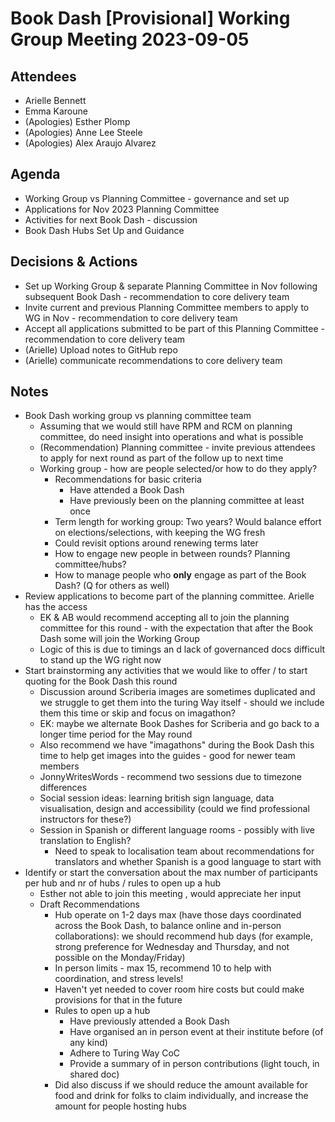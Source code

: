 # Book Dash [Provisional] Working Group Meeting 2023-09-05

## Attendees
* Arielle Bennett
* Emma Karoune
* (Apologies) Esther Plomp
* (Apologies) Anne Lee Steele
* (Apologies) Alex Araujo Alvarez

## Agenda
* Working Group vs Planning Committee - governance and set up
* Applications for Nov 2023 Planning Committee
* Activities for next Book Dash - discussion
* Book Dash Hubs Set Up and Guidance

## Decisions & Actions
* Set up Working Group & separate Planning Committee in Nov following subsequent Book Dash - recommendation to core delivery team
* Invite current and previous Planning Committee members to apply to WG in Nov - recommendation to core delivery team
* Accept all applications submitted to be part of this Planning Committee - recommendation to core delivery team
* (Arielle) Upload notes to GitHub repo
* (Arielle) communicate recommendations to core delivery team

## Notes
* Book Dash working group vs planning committee team
    * Assuming that we would still have RPM and RCM on planning committee, do need insight into operations and what is possible
    * (Recommendation) Planning committee - invite previous attendees to apply for next round as part of the follow up to next time
    * Working group - how are people selected/or how to do they apply?
        * Recommendations for basic criteria
            * Have attended a Book Dash
            * Have previously been on the planning committee at least once
        * Term length for working group: Two years? Would balance effort on elections/selections, with keeping the WG fresh
        * Could revisit options around renewing terms later
        * How to engage new people in between rounds? Planning committee/hubs?
        * How to manage people who **only** engage as part of the Book Dash? (Q for others as well)
* Review applications to become part of the planning committee. Arielle has the access
    * EK & AB would recommend accepting all to join the planning committee for this round - with the expectation that after the Book Dash some will join the Working Group
    * Logic of this is due to timings an d lack of governanced docs difficult to stand up the WG right now
* Start brainstorming any activities that we would like to offer / to start quoting for the Book Dash this round
    * Discussion around Scriberia images are sometimes duplicated and we struggle to get them into the turing Way itself - should we include them this time or skip and focus on imagathon?
    * EK: maybe we alternate Book Dashes for Scriberia and go back to a longer time period for the May round
    * Also recommend we have "imagathons" during the Book Dash this time to help get images into the guides - good for newer team members
    * JonnyWritesWords - recommend two sessions due to timezone differences
    * Social session ideas: learning british sign language, data visualisation, design and accessibility (could we find professional instructors for these?)
    * Session in Spanish or different language rooms - possibly with live translation to English?
      *  Need to speak to localisation team about recommendations for translators and whether Spanish is a good language to start with
* Identify or start the conversation about the max number of participants per hub and nr of hubs / rules to open up a hub
    * Esther not able to join this meeting , would appreciate her input
    * Draft Recommendations
        * Hub operate on 1-2 days max (have those days coordinated across the Book Dash, to balance online and in-person collaborations): we should recommend hub days (for example, strong preference for Wednesday and Thursday, and not possible on the Monday/Friday)
        * In person limits - max 15, recommend 10 to help with coordination, and stress levels!
        * Haven't yet needed to cover room hire costs but could make provisions for that in the future
        * Rules to open up a hub
            * Have previously attended a Book Dash
            * Have organised an in person event at their institute before (of any kind)
            * Adhere to Turing Way CoC
            * Provide a summary of in person contributions (light touch, in shared doc)
        * Did also discuss if we should reduce the amount available for food and drink for folks to claim individually, and increase the amount for people hosting hubs
